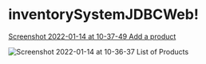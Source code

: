 # inventorySystemJDBCWeb!
[Screenshot 2022-01-14 at 10-37-49 Add a product](https://user-images.githubusercontent.com/73199240/149493812-fcfe4d64-5e95-43ef-8b41-213bed0115ec.png)

![Screenshot 2022-01-14 at 10-36-37 List of Products](https://user-images.githubusercontent.com/73199240/149493837-b1b30ef0-8b0b-44f2-af16-14b1ca318a4e.png)
